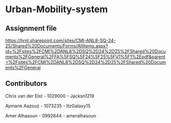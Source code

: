 # Urban-Mobility-system

## Assignment file
https://hrnl.sharepoint.com/sites/CMI-ANL8-SQ-24-25/Shared%20Documents/Forms/AllItems.aspx?id=%2Fsites%2FCMI%2DANL8%2DSQ%2D24%2D25%2FShared%20Documents%2FGeneral%2FFA%5FSQ%5F24%5F25%5FV1%5F1%2Epdf&parent=%2Fsites%2FCMI%2DANL8%2DSQ%2D24%2D25%2FShared%20Documents%2FGeneral

## Contributors
Chris van der Elst - 1029000 - Jacksn1219

Aymane Aazouz - 1073235 - ItzGalaxy15

Amer Alhasoun - 0992644 - ameralhasoun
